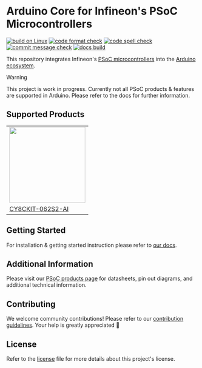 # Arduino Core for Infineon's PSoC Microcontrollers

[![build on Linux](https://github.com/Infineon/arduino-core-psoc/actions/workflows/compile.yml/badge.svg)](https://github.com/Infineon/arduino-core-psoc/actions)
[![code format check](https://github.com/Infineon/arduino-core-psoc/actions/workflows/code_formatting.yml/badge.svg)](https://github.com/Infineon/arduino-core-psoc/actions)
[![code spell check](https://github.com/Infineon/arduino-core-psoc/actions/workflows/codespell.yml/badge.svg)](https://github.com/Infineon/arduino-core-psoc/actions)
[![commit message check](https://github.com/Infineon/arduino-core-psoc/actions/workflows/commit_formatting.yml/badge.svg)](https://github.com/Infineon/arduino-core-psoc/actions)
[![docs build](https://readthedocs.org/projects/arduino-core-psoc/badge/?version=latest)](https://arduino-core-psoc.readthedocs.io/en/latest/?badge=latest)

This repository integrates Infineon's [PSoC microcontrollers](https://www.infineon.com/cms/de/product/microcontroller/32-bit-psoc-arm-cortex-microcontroller/) into the [Arduino ecosystem](https://www.arduino.cc/en/main/software).

> [!WARNING]  
> This project is work in progress. Currently not all PSoC products & features are supported in Arduino. Please refer to the docs for further information.

## Supported Products

<table>
    <tr>
        <td><img src="https://www.infineon.com/export/sites/default/media/products/Microcontrollers/XMC/CY8CKIT-062S2-AI_KIT.png_2013019694.png" width=200></td>
    </tr>
    <tr>
        <td style="test-align : center"><a href="https://www.infineon.com/cms/en/product/evaluation-boards/cy8ckit-062s2-ai/">CY8CKIT-062S2-AI</a></td>
    </tr>
</table>

## Getting Started

For installation & getting started instruction please refer to [our docs](https://arduino-core-psoc.readthedocs.io/en/latest/).

## Additional Information

Please visit our [PSoC products page](https://www.infineon.com/cms/de/product/microcontroller/32-bit-psoc-arm-cortex-microcontroller/) for datasheets, pin out diagrams, and additional technical information.

## Contributing

We welcome community contributions! Please refer to our [contribution guidelines](CONTRIBUTING.md). Your help is greatly appreciated 👐

## License
Refer to the [license](LICENSE.md) file for more details about this project's license.
